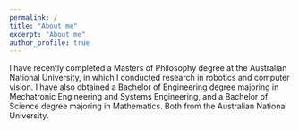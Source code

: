 ```yaml
---
permalink: /
title: "About me"
excerpt: "About me"
author_profile: true
---
```


<!-- I am a Masters candidate at the Australian National University and the <a href="https://www.roboticvision.org/">Australian Centre for Robotic Vision</a> under the supervision of <a href="https://cecs.anu.edu.au/people/robert-mahony">Rob Mahony</a>. -->
<!-- My research involves developing novel deep learning algorithms for applications in robotic vision. -->
<!-- A particular application I have focused on is object position and orientation (pose) estimation of crops for agricultural robotics. -->
<!-- The research areas I have worked in are Robotics, Computer Vision, and Robotic Vision. -->
<!-- I began my candidature in 2019 and expect to submit my thesis in February 2021. -->
<!-- 
Prior to this I spent a year working as Research Engineer, again with the Australian Centre for Robotic Vision.
In this role I assisted in the development of a robotic harvester for green asparagus crops.
I also assisted in research aimed at developing a novel simultaneous localisation and mapping (SLAM) algorithm. -->

I have recently completed a Masters of Philosophy degree at the Australian National University, in which I conducted research in robotics and computer vision.
I have also obtained a Bachelor of Engineering degree majoring in Mechatronic Engineering and Systems Engineering, and a Bachelor of Science degree majoring in Mathematics.
Both from the Australian National University.
